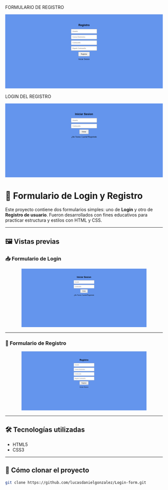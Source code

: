 FORMULARIO DE REGISTRO 

![Formulario de Registro](https://raw.githubusercontent.com/lucasdanielgonzalez/Login-form/master/Registro.png)

LOGIN DEL REGISTRO

![Formulario de Login](https://raw.githubusercontent.com/lucasdanielgonzalez/Login-form/master/login.png)

# 🔐 Formulario de Login y Registro

Este proyecto contiene dos formularios simples: uno de **Login** y otro de **Registro de usuario**. Fueron desarrollados con fines educativos para practicar estructura y estilos con HTML y CSS.

---

## 🖼️ Vistas previas

### 📥 Formulario de Login

<p align="center">
  <img src="https://raw.githubusercontent.com/lucasdanielgonzalez/Login-form/master/login.png" alt="Formulario de Login" width="400">
</p>

---

### 📝 Formulario de Registro

<p align="center">
  <img src="https://raw.githubusercontent.com/lucasdanielgonzalez/Login-form/master/Registro.png" alt="Formulario de Registro" width="400">
</p>

---

## 🛠️ Tecnologías utilizadas

- HTML5
- CSS3

---

## 📂 Cómo clonar el proyecto

```bash
git clone https://github.com/lucasdanielgonzalez/Login-form.git






